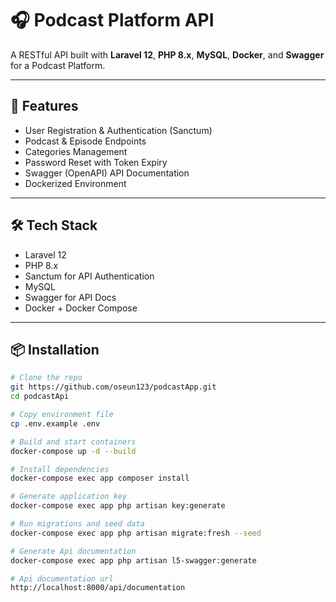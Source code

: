 # 🎧 Podcast Platform API

A RESTful API built with **Laravel 12**, **PHP 8.x**, **MySQL**, **Docker**, and **Swagger** for a Podcast Platform.

---

## 🚀 Features

- User Registration & Authentication (Sanctum)
- Podcast & Episode Endpoints
- Categories Management
- Password Reset with Token Expiry
- Swagger (OpenAPI) API Documentation
- Dockerized Environment

---

## 🛠 Tech Stack

- Laravel 12
- PHP 8.x
- Sanctum for API Authentication
- MySQL
- Swagger for API Docs
- Docker + Docker Compose

---

## 📦 Installation

```bash
# Clone the repo
git https://github.com/oseun123/podcastApp.git
cd podcastApi

# Copy environment file
cp .env.example .env

# Build and start containers
docker-compose up -d --build

# Install dependencies
docker-compose exec app composer install

# Generate application key
docker-compose exec app php artisan key:generate

# Run migrations and seed data
docker-compose exec app php artisan migrate:fresh --seed

# Generate Api documentation
docker-compose exec app php artisan l5-swagger:generate

# Api documentation url
http://localhost:8000/api/documentation
